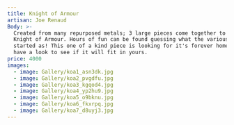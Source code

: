 ```yaml
---
title: Knight of Armour
artisan: Joe Renaud
Body: >-
  Created from many repurposed metals; 3 large pieces come together to make this
  Knight of Armour. Hours of fun can be found guessing what the various items
  started as! This one of a kind piece is looking for it's forever home, come
  have a look to see if it will fit in yours.
price: 4000
images:
  - image: Gallery/koa1_asn3dk.jpg
  - image: Gallery/koa2_pvgdfu.jpg
  - image: Gallery/koa3_kgqod4.jpg
  - image: Gallery/koa4_yp2hu9.jpg
  - image: Gallery/koa5_o9bknu.jpg
  - image: Gallery/koa6_fkxrpq.jpg
  - image: Gallery/koa7_d8uyj3.jpg
---
```


